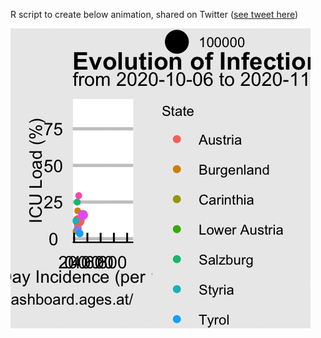 R script to create below animation, shared on Twitter ([see tweet here](https://twitter.com/carlosyanez/status/1328355382973042688))

![](anim.gif)
